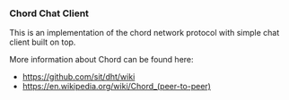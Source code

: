 ### Chord Chat Client ###

This is an implementation of the chord network protocol with simple chat client built on top.

More information about Chord can be found here:

* https://github.com/sit/dht/wiki
* https://en.wikipedia.org/wiki/Chord_(peer-to-peer)
